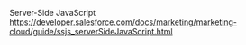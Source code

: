 Server-Side JavaScript
https://developer.salesforce.com/docs/marketing/marketing-cloud/guide/ssjs_serverSideJavaScript.html